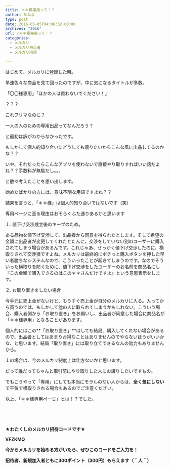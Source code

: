 ```yaml
---
title: ＊＊様専用って！？
author: たなな
type: post
date: 2016-05-05T04:06:32+00:00
archives: "2016"
url: /＊＊様専用って！？
categories:
  - メルカリ
  - メルカリ初心者
  - メルカリ用語

---
```

はじめて、メルカリに登録した時。

早速色々な商品を見て回ったのですが、中に気になるタイトルが多数。

「〇〇様専用」「ほかの人は買わないでください！」

？？？

これフリマなのに？

一人の人のための専用出品ってなんだろう？

と最初は訳がわからなかったです。

もしかして個人的知り合いにどうしても譲りたいからこんな風に出品してるのかな？？

いや、それだったらこんなアプリを使わないで直接やり取りすればいい話だよね？？手数料が無駄だし。。。

と散々考えたことを思い出します。

始めたばかりの方には、意味不明な用語ですよね？？

結果を言うと、「＊＊様」は個人的知り合いではないです（笑）

専用ぺージに至る理由はおそらくふた通りあるかと思います

１. 値下げ交渉成立後のキープのため。

ある品物を値下げ交渉して、出品者から同意を得られたとします。そして希望の金額に出品者が変更してくれたとたんに、交渉をしていない別のユーザーに購入されてしまう場合があるんです。これじゃあ、せっかく値下げ交渉したのに、横取りされて交渉損ですよね。メルカリは最終的にポチっと購入ボタンを押した早い者勝ちなシステムなので、こういったことが起きてしまうのです。なのでそういった横取りを防ぐために、値下げ交渉をしたユーザーのお名前を商品名にし『この金額で購入できるのはこの＊＊さんだけですよ』という意思表示をします。

２. お取り置きをしたい場合

今手元に売上金がないけど、もうすぐ売上金が自分のメルカリに入る。入ってから買うのでは、もしかして他の人に取られてしまうかもしれない。こういう場合、購入者側から「お取り置き」をお願いし、出品者が同意した場合に商品名が「＊＊様専用」となることがあります。

個人的にはこの**「お取り置き」**はしても結局、購入してくれない場合があるので、出品者としてはあまりお得なことはありませんのでやらないほうがいいかな、と思います。結局「取り置き」には取り立てできるなんの効力もありませんから。

１の場合は、今のメルカリ制度上は仕方ないかと思います。

だって誰だってちゃんと取引前にやり取りした人にお譲りしたいですもの。

でもこうやって「専用」にしても本当にモラルのない人からは、**全く気にしない**で平気で横取りされる場合もあるのでご注意ください。

以上、「＊＊様専用ぺーじ」とは！？でした。

&nbsp;

&nbsp;

**★わたくしのメルカリ招待コードです★**

**VFZKMQ**

**今からメルカリを始める方がいたら、ぜひこのコードをご入力を！**

**招待者、新規加入者ともに300ポイント（300円）もらえます（＾人＾）**

&nbsp;

&nbsp;